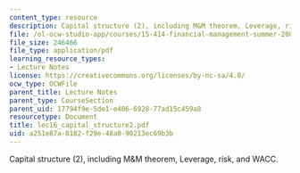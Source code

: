 ```yaml
---
content_type: resource
description: Capital structure (2), including M&M theorem, Leverage, risk, and WACC.
file: /ol-ocw-studio-app/courses/15-414-financial-management-summer-2003/a251e87a8182f29e48a090213ec69b3b_lec16_capital_structure2.pdf
file_size: 246466
file_type: application/pdf
learning_resource_types:
- Lecture Notes
license: https://creativecommons.org/licenses/by-nc-sa/4.0/
ocw_type: OCWFile
parent_title: Lecture Notes
parent_type: CourseSection
parent_uid: 17794f9e-5de1-e406-6928-77ad15c459a8
resourcetype: Document
title: lec16_capital_structure2.pdf
uid: a251e87a-8182-f29e-48a0-90213ec69b3b
---
```

Capital structure (2), including M&M theorem, Leverage, risk, and WACC.